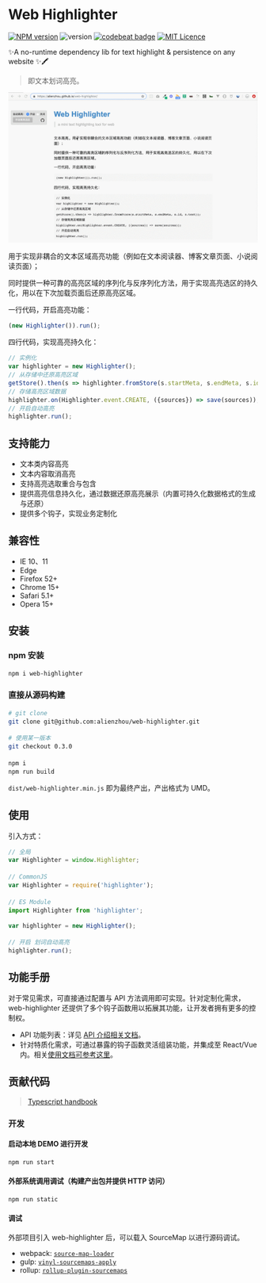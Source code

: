 # Web Highlighter

[![NPM version](https://img.shields.io/npm/v/web-highlighter.svg)](https://www.npmjs.com/package/web-highlighter)  ![version](https://img.shields.io/badge/version-0.3.1-blue.svg?cacheSeconds=2592000)  [![codebeat badge](https://codebeat.co/badges/f5a18a9b-9765-420e-a17f-fa0b54b3a125)](https://codebeat.co/projects/github-com-alienzhou-web-highlighter-master) [![MIT Licence](https://badges.frapsoft.com/os/mit/mit.svg?v=103)](https://opensource.org/licenses/mit-license.php)   

✨A no-runtime dependency lib for text highlight & persistence on any website ✨🖍️

> 即文本划词高亮。

![](./docs/img/sample.gif)

用于实现非耦合的文本区域高亮功能（例如在文本阅读器、博客文章页面、小说阅读页面）；

同时提供一种可靠的高亮区域的序列化与反序列化方法，用于实现高亮选区的持久化，用以在下次加载页面后还原高亮区域。

一行代码，开启高亮功能：

```JavaScript
(new Highlighter()).run();
```

四行代码，实现高亮持久化：

```JavaScript
// 实例化
var highlighter = new Highlighter();
// 从存储中还原高亮区域
getStore().then(s => highlighter.fromStore(s.startMeta, s.endMeta, s.id, s.text));
// 存储高亮区域数据
highlighter.on(Highlighter.event.CREATE, ({sources}) => save(sources));
// 开启自动高亮
highlighter.run();
```

## 支持能力

- 文本类内容高亮
- 文本内容取消高亮
- 支持高亮选取重合与包含
- 提供高亮信息持久化，通过数据还原高亮展示（内置可持久化数据格式的生成与还原）
- 提供多个钩子，实现业务定制化

## 兼容性

- IE 10、11
- Edge
- Firefox 52+
- Chrome 15+
- Safari 5.1+
- Opera 15+

## 安装

### npm 安装

```bash
npm i web-highlighter
```

### 直接从源码构建

```bash
# git clone
git clone git@github.com:alienzhou/web-highlighter.git

# 使用某一版本
git checkout 0.3.0

npm i
npm run build
```

`dist/web-highlighter.min.js` 即为最终产出，产出格式为 UMD。

## 使用

引入方式：

```JavaScript
// 全局
var Highlighter = window.Highlighter;

// CommonJS
var Highlighter = require('highlighter');

// ES Module
import Highlighter from 'highlighter';
```

```JavaScript
var highlighter = new Highlighter();

// 开启 划词自动高亮
highlighter.run();
```

## 功能手册

对于常见需求，可直接通过配置与 API 方法调用即可实现。针对定制化需求，web-highlighter 还提供了多个钩子函数用以拓展其功能，让开发者拥有更多的控制权。

- API 功能列表：详见 [API 介绍相关文档](./docs/API.md)。
- 针对特质化需求，可通过暴露的钩子函数灵活组装功能，并集成至 React/Vue 内。相关[使用文档可参考这里](./docs/ADVANCE.md)。

## 贡献代码

> [Typescript handbook](https://www.typescriptlang.org/docs/handbook/declaration-files/introduction.html)

### 开发

#### 启动本地 DEMO 进行开发

```bash
npm run start
```

#### 外部系统调用调试（构建产出包并提供 HTTP 访问）

```bash
npm run static
```

#### 调试

外部项目引入 web-highlighter 后，可以载入 SourceMap 以进行源码调试。

- webpack: [`source-map-loader`](https://webpack.js.org/loaders/source-map-loader/)
- gulp: [`vinyl-sourcemaps-apply`](https://github.com/gulp-sourcemaps/vinyl-sourcemaps-apply)
- rollup: [`rollup-plugin-sourcemaps`](https://github.com/maxdavidson/rollup-plugin-sourcemaps)
